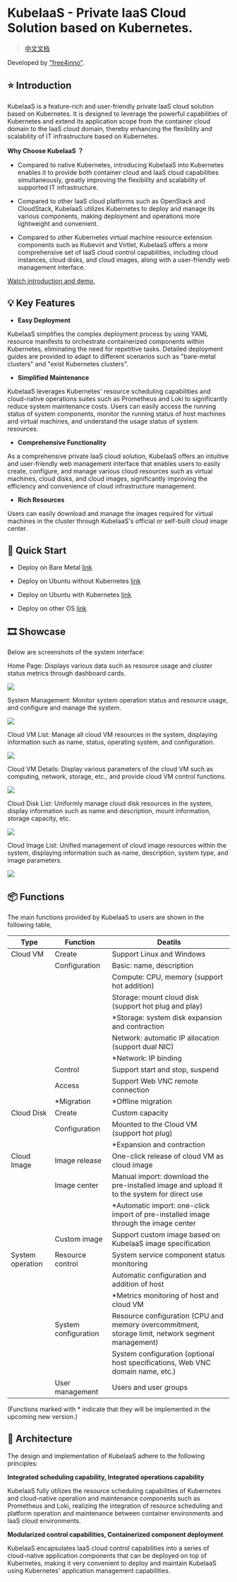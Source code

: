 # KubeIaaS - Private IaaS Cloud Solution based on Kubernetes.

> [中文文档](./README-CN.md)

Developed by ["free4inno"](http://www.free4inno.com).

## ⭐ Introduction

KubeIaaS is a feature-rich and user-friendly private IaaS cloud solution based on Kubernetes. 
It is designed to leverage the powerful capabilities of Kubernetes and extend its application scope from the container cloud domain to the IaaS cloud domain, thereby enhancing the flexibility and scalability of IT infrastructure based on Kubernetes.

**Why Choose KubeIaaS ？**

- Compared to native Kubernetes, introducing KubeIaaS into Kubernetes enables it to provide both container cloud and IaaS cloud capabilities simultaneously, greatly improving the flexibility and scalability of supported IT infrastructure.

- Compared to other IaaS cloud platforms such as OpenStack and CloudStack, KubeIaaS utilizes Kubernetes to deploy and manage its various components, making deployment and operations more lightweight and convenient.

- Compared to other Kubernetes virtual machine resource extension components such as Kubevirt and Virtlet, KubeIaaS offers a more comprehensive set of IaaS cloud control capabilities, including cloud instances, cloud disks, and cloud images, along with a user-friendly web management interface.

[Watch introduction and demo.](https://www.bilibili.com/video/BV1em4y1C7uE/)

## 💡 Key Features

- **Easy Deployment**

KubeIaaS simplifies the complex deployment process by using YAML resource manifests to orchestrate containerized components within Kubernetes, eliminating the need for repetitive tasks. Detailed deployment guides are provided to adapt to different scenarios such as "bare-metal clusters" and "exist Kubernetes clusters".

- **Simplified Maintenance**

KubeIaaS leverages Kubernetes' resource scheduling capabilities and cloud-native operations suites such as Prometheus and Loki to significantly reduce system maintenance costs. Users can easily access the running status of system components, monitor the running status of host machines and virtual machines, and understand the usage status of system resources.

- **Comprehensive Functionality**

As a comprehensive private IaaS cloud solution, KubeIaaS offers an intuitive and user-friendly web management interface that enables users to easily create, configure, and manage various cloud resources such as virtual machines, cloud disks, and cloud images, significantly improving the efficiency and convenience of cloud infrastructure management.

- **Rich Resources**

Users can easily download and manage the images required for virtual machines in the cluster through KubeIaaS's official or self-built cloud image center.

## 🚀 Quick Start

- Deploy on Bare Metal [link](./deploy/deploy-os-ubuntu-22.04-cn.md)

- Deploy on Ubuntu without Kubernetes [link](./deploy/deploy-kubernetes-1.23-cn.md)

- Deploy on Ubuntu with Kubernetes [link](./deploy/deploy-kubeiaas-1.0-ubuntu-cn.md)

- Deploy on other OS [link](./deploy/deploy-kubeiaas-1.0-general-cn.md)

## 🎞️ Showcase

Below are screenshots of the system interface:

Home Page: Displays various data such as resource usage and cluster status metrics through dashboard cards.

![](./img/readme/img_0.png)

System Management: Monitor system operation status and resource usage, and configure and manage the system.

![](./img/readme/img_1.png)

Cloud VM List: Manage all cloud VM resources in the system, displaying information such as name, status, operating system, and configuration.

![](./img/readme/img_2.png)

Cloud VM Details: Display various parameters of the cloud VM such as computing, network, storage, etc., and provide cloud VM control functions.

![](./img/readme/img_3.png)

Cloud Disk List: Uniformly manage cloud disk resources in the system, display information such as name and description, mount information, storage capacity, etc.

![](./img/readme/img_4.png)

Cloud Image List: Unified management of cloud image resources within the system, displaying information such as name, description, system type, and image parameters.

![](./img/readme/img_5.png)

## 📦 Functions

The main functions provided by KubeIaaS to users are shown in the following table,

| **Type**         | **Function**         | **Deatils**                                                                                       |
|------------------|----------------------|---------------------------------------------------------------------------------------------------|
| Cloud VM         | Create               | Support Linux and Windows                                                                         |
|                  | Configuration        | Basic: name, description                                                                          |
|                  |                      | Compute: CPU, memory (support hot addition)                                                       |
|                  |                      | Storage: mount cloud disk (support hot plug and play)                                             |
|                  |                      | *Storage: system disk expansion and contraction                                                   |
|                  |                      | Network: automatic IP allocation (support dual NIC)                                               |
|                  |                      | *Network: IP binding                                                                              |
|                  | Control              | Support start and stop, suspend                                                                   |
|                  | Access               | Support Web VNC remote connection                                                                 |
|                  | *Migration           | *Offline migration                                                                                |
| Cloud Disk       | Create               | Custom capacity                                                                                   |
|                  | Configuration        | Mounted to the Cloud VM (support hot plug)                                                        |
|                  |                      | *Expansion and contraction                                                                        |
| Cloud Image      | Image release	       | One-click release of cloud VM as cloud image                                                      |
|                  | Image center         | Manual import: download the pre-installed image and upload it to the system for direct use        |
|                  |                      | *Automatic import: one-click import of pre-installed image through the image center               |
|                  | Custom image         | Support custom image based on KubeIaaS image specification                                        |
| System operation | Resource control     | System service component status monitoring                                                        |
|                  |                      | Automatic configuration and addition of host                                                      |
|                  |                      | *Metrics monitoring of host and cloud VM                                                          |
|                  | System configuration | Resource configuration (CPU and memory overcommitment, storage limit, network segment management) |
|                  |                      | System configuration (optional host specifications, Web VNC domain name, etc.)                    |
|                  | User management      | Users and user groups                                                                             |

(Functions marked with * indicate that they will be implemented in the upcoming new version.)


## 📖 Architecture

The design and implementation of KubeIaaS adhere to the following principles:

**Integrated scheduling capability, Integrated operations capability**

KubeIaaS fully utilizes the resource scheduling capabilities of Kubernetes and cloud-native operation and maintenance components such as Prometheus and Loki, realizing the integration of resource scheduling and platform operation and maintenance between container environments and IaaS cloud environments.

**Modularized control capabilities, Containerized component deployment**

KubeIaaS encapsulates IaaS cloud control capabilities into a series of cloud-native application components that can be deployed on top of Kubernetes, making it very convenient to deploy and maintain KubeIaaS using Kubernetes' application management capabilities.
